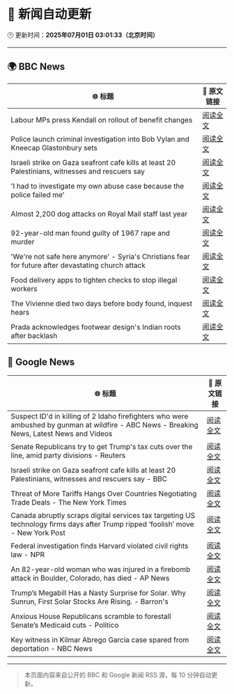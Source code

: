 # 🧠 新闻自动更新

🕒 更新时间：**2025年07月01日 03:01:33（北京时间）**

---

## 🌍 BBC News

| 🌐 标题 | 🔗 原文链接 |
|--------|-------------|
| Labour MPs press Kendall on rollout of benefit changes | [阅读全文](https://www.bbc.com/news/articles/ckg55y84vvlo) |
| Police launch criminal investigation into Bob Vylan and Kneecap Glastonbury sets | [阅读全文](https://www.bbc.com/news/articles/cd0vvnl41mno) |
| Israeli strike on Gaza seafront cafe kills at least 20 Palestinians, witnesses and rescuers say | [阅读全文](https://www.bbc.com/news/articles/c62884y1pl5o) |
| 'I had to investigate my own abuse case because the police failed me' | [阅读全文](https://www.bbc.com/news/articles/cj0mzmqvp6zo) |
| Almost 2,200 dog attacks on Royal Mail staff last year | [阅读全文](https://www.bbc.com/news/articles/c5ygp5lv8d6o) |
| 92-year-old man found guilty of 1967 rape and murder | [阅读全文](https://www.bbc.com/news/articles/cgk3jyl5prvo) |
| 'We're not safe here anymore' - Syria's Christians fear for future after devastating church attack | [阅读全文](https://www.bbc.com/news/articles/c79q8p8qx1do) |
| Food delivery apps to tighten checks to stop illegal workers | [阅读全文](https://www.bbc.com/news/articles/c20rrdjvpexo) |
| The Vivienne died two days before body found, inquest hears | [阅读全文](https://www.bbc.com/news/articles/c628699znyno) |
| Prada acknowledges footwear design's Indian roots after backlash | [阅读全文](https://www.bbc.com/news/articles/cj4e24n20wwo) |

## 📰 Google News

| 🌐 标题 | 🔗 原文链接 |
|--------|-------------|
| Suspect ID'd in killing of 2 Idaho firefighters who were ambushed by gunman at wildfire - ABC News - Breaking News, Latest News and Videos | [阅读全文](https://news.google.com/rss/articles/CBMirAFBVV95cUxOMmxNaEU4Y01WMC1VR3dzVDlaVmdJQy1TUTFJM2FzeVlZbjdIQXN4U0tZYUxhTGJzdXJDXzNVSWlyT193SkRCeVJSVlpVV2lhQTlobEF3encxenlzOFFJblZSc1RRaGlNSmYwX0g2SjVPUkRiTEhLMVNnc1haWXRBMXNkeExsM2RIVXlMNXdLQzBLRWNoSGZGdnhvNnZrRndwZ01JeDdFdjllX2oy0gGyAUFVX3lxTE5iYVBQOFRRaGh1Ynd0UDNteF8tYzZ0bHB5Y213RFhNLVlFeUNVb05PVFRiazNyY3ppV2hzSl9iYnBXRjdRX2FQVmN0RVZfdEVVWWV5UV9EOEVQLXFYVTdRb1h3ZW5NWG1nRURsWlVIQzhLb0ZuSzFCQThaNFIyMFgwTzZKeERkcjVPa296bzVoQzQ3cExMWVdha25rMzc3VzFGMXU4LVRwZlR5ZmlKNWd5T2c?oc=5) |
| Senate Republicans try to get Trump's tax cuts over the line, amid party divisions - Reuters | [阅读全文](https://news.google.com/rss/articles/CBMizgFBVV95cUxPN0IwYUdBd0p2bERMS25LZ3pSaHg3cjVEUnpFMlpHU09CNGpOelJoUFd5SnMyT3BWUEVsWnp0UHdaMFRUbXZWcnFnSTREU3VyQ1c4SnhCdlhGNjhtd0V4YVEySlNiMHJPVVFxa1RxeTZZNl96RGRWN1lieHk0NXpHRndZNnNSSnlIOEVER3lWTXpxNzJGbGV5N0ZJRVJtdlRvSF9HcFpYYW1VMnlOenJ0R1Mxc3lRaXRWU3dYODQ2MzZGSzNETDM0dDhEaEdrUQ?oc=5) |
| Israeli strike on Gaza seafront cafe kills at least 20 Palestinians, witnesses and rescuers say - BBC | [阅读全文](https://news.google.com/rss/articles/CBMiWkFVX3lxTFA3bHFrYXpycXF5Y0MyUGZOWDlNa1k5eHl5cDEydW9KN0dZZ1dkYktSVHFWTjZLdTBnMTVaclZ4c3ZQVnNnTkMwRDZZOXBDRjMtdEEtaTlhdjl4UdIBX0FVX3lxTE1UT01nZWtkSXBOd3Nia0RqMTZVb05EUWZjWTBjWHZpaWd6bktueWk3ZkZwS1BlUGJaM09HU2lCRG1YWnBxYXVUbm5jUWVwNHFUZFFKRzAyYjM4dHNQYkhj?oc=5) |
| Threat of More Tariffs Hangs Over Countries Negotiating Trade Deals - The New York Times | [阅读全文](https://news.google.com/rss/articles/CBMiigFBVV95cUxOOEtMWWNiQmlIb3NaNmdXS3RCM0QxSTJ1ekc2WnlVbTc2MmU2NGpsWVVGUXp6c3owY0FDZjZ6YXJMam1yYkVyc09lWXNiNHpDNW1OcE1ud293SmhqWTNLN1p3cDZUMXVMU05HeFVoWUVSOU9mNkl2Qk1lSVMzb2x4bThIelV6b0RhQWc?oc=5) |
| Canada abruptly scraps digital services tax targeting US technology firms days after Trump ripped ‘foolish’ move - New York Post | [阅读全文](https://news.google.com/rss/articles/CBMi0gFBVV95cUxQM0t0RG5Edk9uS1Bpd2VRZTlsVUw0bG9SYzlPcUdvX0o5a2RveVEzXzBmdTc0akdZUHRKUDdWUnRZZjVRZk1kT3BDTDhNXzYwOFVZdTVhMEZRcmhZajhiQjljMXh5SmlUalRSSTBJczZrWU5IYkJjVk5qTHh1V3lzYWNrcTUxTHNweVZrbloyMnVTQW81S0FCMUY4b1BXSkFpWVd2S2lhRE9laEREYmhZZjdXNnJ1S1E0cWlHV3lMdk9Hcm5CZ3BnOEowdmVGbjBVTHc?oc=5) |
| Federal investigation finds Harvard violated civil rights law - NPR | [阅读全文](https://news.google.com/rss/articles/CBMiowFBVV95cUxOaVRpZ0VXN3VPeC0wNFJ4am1mNG93Nnl0bEd3X0phTWhxRmFEMURUQlZ6c3ppNkloTm04WE1xTlluRlppUjgwU0FWRS1YRHBXTlBCdzd2dUxyVC1XYWV6LWhiS3d0NExWSWNDcnUwc19wWUtKWVhDeEdCY1lxbGxGQTdoNWZVckpyMGlZTVFlZTJuX2tESEljV2ZLX3Q2Uzg4WHdR?oc=5) |
| An 82-year-old woman who was injured in a firebomb attack in Boulder, Colorado, has died - AP News | [阅读全文](https://news.google.com/rss/articles/CBMihwFBVV95cUxPSVkxdkw5Q1RfSnZ6a1ZLcUtrSnRWbnlsUkhwQ1VnOGlidC03MURuc0U3M3BzUUM2QUh1Q0E5LVJYQUxMUkxjc1lXUzRyVDJhQllkaEhFcC11VmR6TnNLUDg1NFhuMGFhNGFvTS10Rko4RWE4enpqYzNOaFY2d28zNEJUekdROGM?oc=5) |
| Trump’s Megabill Has a Nasty Surprise for Solar. Why Sunrun, First Solar Stocks Are Rising. - Barron's | [阅读全文](https://news.google.com/rss/articles/CBMijgFBVV95cUxNZGJJSDJWb3dnZDJaN1lNT1ZFTXBoN1pKb011VEkxMVJzdUVFTUM5RUZJSHZESWNhX2dKUGdLTXlSelpqZC1TLWFWWG9wdWc2YzROeWhaR1g4RzZBelFETUhremNTZ0RpeTE5MlZ4ek9YRklYT3Z1QVlPRGRKVDY4ZDA1Zk4yWUJpMXRjSGlB?oc=5) |
| Anxious House Republicans scramble to forestall Senate’s Medicaid cuts - Politico | [阅读全文](https://news.google.com/rss/articles/CBMimwFBVV95cUxPVGR1ckpGME9STFU3M0M5Q1A0OUllQXlpNU43a1lBdS1iQTZhOUV6d18tS2xJdlUyQWZ0QkMzZFljT2dmUlpSeDZtSHhVd1JPT0Z0a1lDUGdfUm5FbHRSMmtLai14dE91ZWlQVm5LTHo3MFZfUG9TUEhLZ1U4WDRRWE5iQUhXZmstWEMweVNRS1Z2eHVhT2tKRGJldw?oc=5) |
| Key witness in Kilmar Abrego Garcia case spared from deportation - NBC News | [阅读全文](https://news.google.com/rss/articles/CBMinAFBVV95cUxONzg5RXlhN1FvZm9lSERFUGg0XzVBeWpVRWFUcGg1cFV3emg3MFRPYU5mcGtZVUFBY0tGRjdMMDJ4ZXVyS256X2RrWm9rWjR6a2tEaHdLTnhydXpKQTdYakthWVFQdFkxdVQ0bEtVMEV2LUMyN1RCc1lZa1ZLVWRyTU8wOU5KdHNWM2NJYzZTMlh3QXN1TzZfWHZxWlTSAVZBVV95cUxPM2c5NENzZFd4Z1RjdTk3RGthQ1ZYU3FYdmtNejVGRm94cWx1X09Vb3ZEX3dUZzJlTGNvYi1zOXNrM0ZPWWloVGxvNG1YNU1PSTlyTkFRUQ?oc=5) |

---
> 本页面内容来自公开的 BBC 和 Google 新闻 RSS 源，每 10 分钟自动更新。